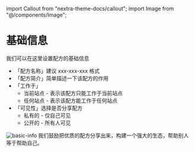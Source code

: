 import Callout from "nextra-theme-docs/callout";
import Image from "@/components/Image";

# 基础信息

我们可以在这里设置配方的基础信息

- 「配方名称」建议 xxx-xxx-xxx 格式
- 「配方简介」简单描述一下该配方的作用
- 「工作于」
  - 当前站点 - 表示该配方只能工作于当前站点
  - 任何站点 - 表示该配方能工作于任何站点
- 「可见性」选择是否分享配方
  - 私有的 - 仅自己可见
  - 公开的 - 所有人可见

<Image src="/screenshots/basic-info.gif" alt="basic-info" />

<Callout emoji="💡">
我们鼓励把优质的配方分享出来，构建一个强大的生态，帮助别人等于帮助自己。
</Callout>
